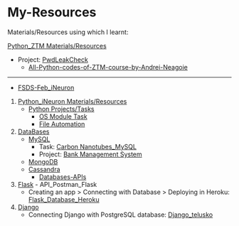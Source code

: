 # My-Resources
Materials/Resources using which I learnt:

  [Python_ZTM Materials/Resources](https://github.com/KrishAleti/My-Resources/tree/main/Python_ZTM)
   * Project: [PwdLeakCheck](https://github.com/KrishAleti/PwdLeakCheck)
     * [All-Python-codes-of-ZTM-course-by-Andrei-Neagoie](https://github.com/KrishAleti/All-Python-codes-of-ZTM-course-by-Andrei-Neagoie)
---------------------------------------------------------------------------------------------------------------------------------------------

 - [FSDS-Feb_iNeuron](https://ineuron.ai/course/full-stack-data-science-feb21-batch?source=learn_page)

1. [Python_iNeuron Materials/Resources](https://github.com/KrishAleti/My-Resources/tree/main/Python_iNeuron)
   *  [Python Projects/Tasks](https://github.com/KrishAleti/My-Resources/tree/main/Python_iNeuron/Tasks_Challenges)
      * [OS Module Task](https://github.com/KrishAleti/My-Resources/tree/main/Python_iNeuron/Tasks_Challenges/OS%20Module%20Task)
      * [File Automation](https://github.com/KrishAleti/My-Resources/tree/main/Python_iNeuron/Tasks_Challenges/File%20Automation%20Task)
2. [DataBases](https://github.com/KrishAleti/My-Resources/tree/main/Databases)
   * [MySQL](https://github.com/KrishAleti/My-Resources/tree/main/Databases/MySQL)
      * Task: [Carbon Nanotubes_MySQL](https://github.com/KrishAleti/My-Resources/tree/main/Databases/MySQL/Tasks_Challenges/Carbon%20NanoTubes_MySQL%20Task)
      * Project: [Bank Management System](https://github.com/KrishAleti/Bank-Management-System_MySQL)
   * [MongoDB](https://github.com/KrishAleti/My-Resources/tree/main/Databases/MongoDB)
   * [Cassandra](https://github.com/KrishAleti/My-Resources/tree/main/Databases/Cassandra)
     * [Databases-APIs](https://github.com/KrishAleti/My-Resources/tree/main/Databases/Databases_APIs)
3. [Flask](https://github.com/KrishAleti/My-Resources/tree/main/Flask) - API_Postman_Flask
    * Creating an app > Connecting with Database > Deploying in Heroku: [Flask_Database_Heroku](https://github.com/KrishAleti/My-Resources/tree/main/Flask_Database_Heroku)
4. [Django](https://github.com/KrishAleti/My-Resources/tree/main/Django)
     * Connecting Django with PostgreSQL database: [Django_telusko](https://github.com/KrishAleti/My-Resources/tree/main/Django_telusko)
